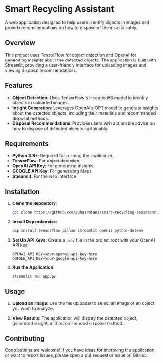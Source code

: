 # Smart Recycling Assistant

A web application designed to help users identify objects in images and provide recommendations on how to dispose of them sustainably.

## Overview

This project uses TensorFlow for object detection and OpenAI for generating insights about the detected objects. The application is built with Streamlit, providing a user-friendly interface for uploading images and viewing disposal recommendations.

## Features

- **Object Detection**: Uses TensorFlow's InceptionV3 model to identify objects in uploaded images.
- **Insight Generation**: Leverages OpenAI's GPT model to generate insights about the detected objects, including their materials and recommended disposal methods.
- **Disposal Recommendations**: Provides users with actionable advice on how to dispose of detected objects sustainably.

## Requirements

- **Python 3.8+**: Required for running the application.
- **TensorFlow**: For object detection.
- **OpenAI API Key**: For generating insights.
- **GOOGLE API Key**: For generating Maps.
- **Streamlit**: For the web interface.

## Installation

1. **Clone the Repository**:
   ```bash
   git clone https://github.com/SuhasPalani/smart-recycling-assistant.git
   ```

2. **Install Dependencies**:
   ```bash
   pip install tensorflow pillow streamlit openai python-dotenv
   ```

3. **Set Up API Keys**:
   Create a `.env` file in the project root with your OpenAI API key:
   ```plaintext
   OPENAI_API_KEY=your-openai-api-key-here
   GOOGLE_API_KEY=your-google-api-key-here
   ```

4. **Run the Application**:
   ```bash
   streamlit run app.py
   ```

## Usage

1. **Upload an Image**:
   Use the file uploader to select an image of an object you want to analyze.

2. **View Results**:
   The application will display the detected object, generated insight, and recommended disposal method.

## Contributing

Contributions are welcome! If you have ideas for improving the application or want to report issues, please open a pull request or issue on GitHub.

